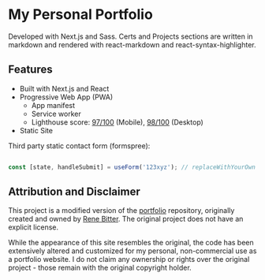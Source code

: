 # My Personal Portfolio

Developed with Next.js and Sass. Certs and Projects sections are written in markdown and rendered with react-markdown and react-syntax-highlighter.

## Features

- Built with Next.js and React
- Progressive Web App (PWA)
  - App manifest
  - Service worker
  - Lighthouse score: [97/100](https://pagespeed.web.dev/analysis/https-dave-levine-io/cvgs8ft5er?form_factor=mobile) (Mobile), [98/100](https://pagespeed.web.dev/analysis/https-dave-levine-io/cvgs8ft5er?form_factor=desktop) (Desktop)
- Static Site

Third party static contact form (formspree):

```js

const [state, handleSubmit] = useForm('123xyz'); // replaceWithYourOwn

````

## Attribution and Disclaimer

This project is a modified version of the [portfolio](https://github.com/renebitter/portfolio) repository, originally created and owned by [Rene Bitter](https://github.com/renebitter). The original project does not have an explicit license.

While the appearance of this site resembles the original, the code has been extensively altered and customized for my personal, non-commercial use as a portfolio website. I do not claim any ownership or rights over the original project - those remain with the original copyright holder.
